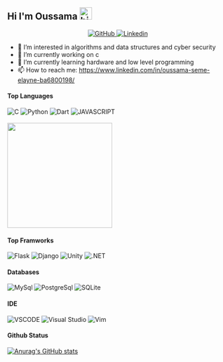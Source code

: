 ## Hi I'm Oussama <img src="https://user-images.githubusercontent.com/1303154/88677602-1635ba80-d120-11ea-84d8-d263ba5fc3c0.gif" width="28px" alt="hi">

<p align="center">
  <a href="https://github.com/oussama-seme-elayne">
    <img src="https://img.shields.io/github/followers/oussama-seme-elayne?label=Followers&logo=GitHub&style=for-the-badge" alt="GitHub" />
  </a>
  <a href="https://www.linkedin.com/in/oussama-seme-elayne-ba6800198/">
    <img src="https://img.shields.io/website?label=Linkedin&logo=Linkedin&style=for-the-badge&url=https%3A%2F%2Fcodestackr.com" alt="Linkedin"/>
  </a>
</p>

- 👀 I’m interested in algorithms and data structures and cyber security
- 🔭 I’m currently working on c
- 🌱 I’m currently learning hardware and low level programming
- 📫 How to reach me: https://www.linkedin.com/in/oussama-seme-elayne-ba6800198/


#### Top Languages

![C](https://img.shields.io/badge/c-%2300599C.svg?style=for-the-badge&logo=c&logoColor=white)
![Python](https://img.shields.io/badge/python-%2314354C.svg?style=for-the-badge&logo=python&logoColor=white)
![Dart](https://img.shields.io/badge/dart-%23323330.svg?style=for-the-badge&logo=dart&logoColor=%23F7DF1E)
![JAVASCRIPT](https://img.shields.io/badge/-JavaScript-yellow?style=for-the-badge&logo=javascript&logoColor=white)
<br />
<br />
<img src="https://raw.githubusercontent.com/oussama-seme-elayne/portfolio/master/assets/img/programming.gif" with="427" height="239">

#### Top Framworks

![Flask](https://img.shields.io/badge/Flask-%2343853D.svg?style=for-the-badge&logo=Flask&logoColor=white)
![Django](https://img.shields.io/badge/django-%23092E20.svg?style=for-the-badge&logo=django&logoColor=white)
![Unity](https://img.shields.io/badge/Unity-%23000000.svg?style=for-the-badge&logo=unity&logoColor=white)
![.NET](https://img.shields.io/badge/.NET-5026D5?style=for-the-badge&logoColor=white)

#### Databases

![MySql](https://img.shields.io/badge/MySQL-2294aa.svg?style=for-the-badge&logo=mysql&logoColor=white)
![PostgreSql](https://img.shields.io/badge/-postgreSQL-4c85aa?style=for-the-badge&logo=postgresql&logoColor=white)
![SQLite](https://img.shields.io/badge/-SQLite-003b57?style=for-the-badge&logo=SQLite&logoColor=white)

#### IDE

![VSCODE](https://img.shields.io/badge/-Visual%20Studio%20Code-007ACC.svg?style=for-the-badge&logo=visual-studio-code)
![Visual Studio](https://img.shields.io/badge/-Visual%20Studio-5C2D91.svg?style=for-the-badge&logo=visual-studio)
![Vim](https://img.shields.io/badge/-Vim-brightgreen.svg?style=for-the-badge&logo=vim)
<br />


#### Github Status
[![Anurag's GitHub stats](https://github-readme-stats.vercel.app/api?username=oussama-seme-elayne&theme=tokyonight)](https://github.com/anuraghazra/github-readme-stats)
